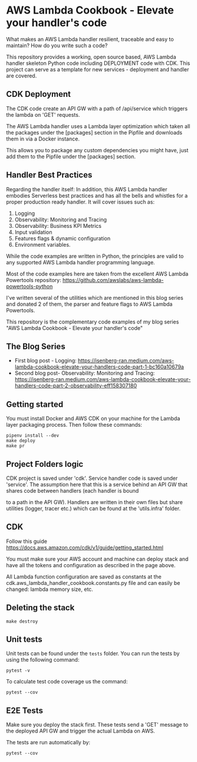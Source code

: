 # AWS Lambda Cookbook - Elevate your handler's code

What makes an AWS Lambda handler resilient, traceable and easy to maintain? How do you write such a code?

This repository provides a working, open source based, AWS Lambda handler skeleton Python code including DEPLOYMENT code with CDK.
This project can serve as a template for new services - deployment and handler are covered.

## CDK Deployment
The CDK code create an API GW with a path of /api/service which triggers the lambda on 'GET' requests.

The AWS Lambda handler uses a Lambda layer optimization which taken all the packages under the [packages] section in the Pipfile and downloads them in via a Docker instance.

This allows you to package any custom dependencies you might have, just add them to the Pipfile under the [packages] section.

## Handler Best Practices
Regarding the handler itself:
In addition, this AWS Lambda handler embodies Serverless best practices and has all the bells and whistles for a proper production ready handler.
It will cover issues such as:
1.  Logging
2.  Observability: Monitoring and Tracing
3.  Observability: Business KPI Metrics
4.  Input validation
5.  Features flags & dynamic configuration
6.  Environment variables.


While the code examples are written in Python, the principles are valid to any supported AWS Lambda handler programming language.

Most of the code examples here are taken from the excellent AWS Lambda Powertools repository:  https://github.com/awslabs/aws-lambda-powertools-python


I've written several of the utilities which are mentioned in this blog series and donated 2 of them, the parser and feature flags to AWS Lambda Powertools.

This repository is the complementary code examples of my blog series "AWS Lambda Cookbook - Elevate your handler's code"


## The Blog Series
- First blog post - Logging:  https://isenberg-ran.medium.com/aws-lambda-cookbook-elevate-your-handlers-code-part-1-bc160a10679a
- Second blog post- Observability: Monitoring and Tracing: https://isenberg-ran.medium.com/aws-lambda-cookbook-elevate-your-handlers-code-part-2-observability-eff158307180


## Getting started
You must install Docker and AWS CDK on your machine for the Lambda layer packaging process.
Then follow these commands:
```shell script
pipenv install --dev
make deploy
make pr
```

## Project Folders logic
CDK project is saved under 'cdk'.
Service handler code is saved under 'service'.
The assumption here that this is a service behind an API GW that shares code between handlers (each handler is bound

to a path in the API GW).
Handlers are written in their own files but share utilities (logger, tracer etc.) which can be found at the 'utils.infra' folder.


## CDK
Follow this guide https://docs.aws.amazon.com/cdk/v1/guide/getting_started.html

You must make sure your AWS account and machine can deploy stack and have all the tokens and configuration as described in the page above.

All Lambda function configuration are saved as constants at the cdk.aws_lambda_handler_cookbook.constants.py file and can easily be changed: lambda memory size, etc.


## Deleting the stack
```shell script
make destroy
```

## Unit tests
Unit tests can be found under the `tests` folder.
You can run the tests by using the following command:
```shell script
pytest -v
```


To calculate test code coverage us the command:
```shell script
pytest --cov
```

## E2E Tests
Make sure you deploy the stack first.
These tests send a 'GET' message to the deployed API GW and trigger the actual Lambda on AWS.

The tests are run automatically by:
```shell script
pytest --cov
```
